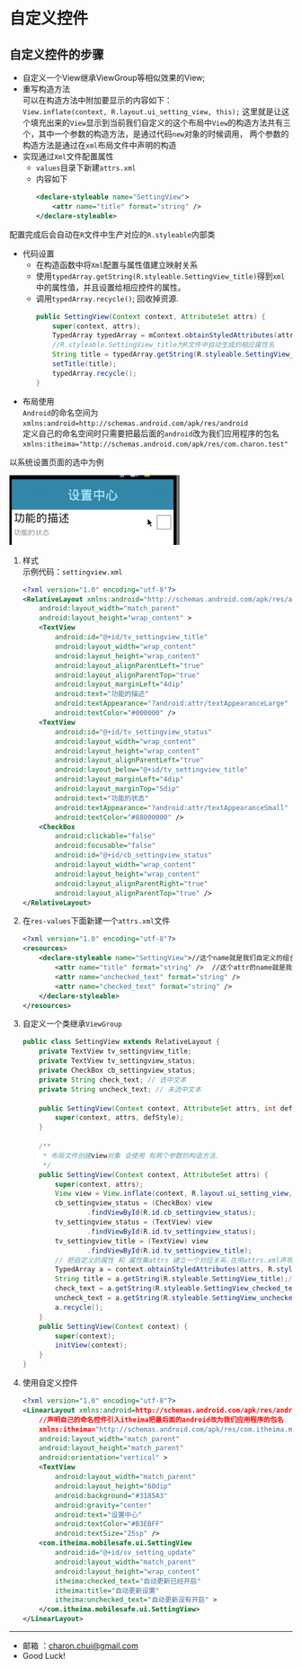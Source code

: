 自定义控件
===

自定义控件的步骤
---

- 自定义一个View继承ViewGroup等相似效果的View;  
- 重写构造方法   
可以在构造方法中附加要显示的内容如下：     
`View.inflate(context, R.layout.ui_setting_view, this);`
这里就是让这个填充出来的`View`显示到当前我们自定义的这个布局中`View`的构造方法共有三个，其中一个参数的构造方法，是通过代码`new`对象的时候调用，
两个参数的构造方法是通过在`xml`布局文件中声明的构造     
- 实现通过`Xml`文件配置属性
    - `values`目录下新建`attrs.xml`
    - 内容如下
		```xml
		<declare-styleable name="SettingView">
			<attr name="title" format="string" />
		</declare-styleable>
		```
配置完成后会自动在`R`文件中生产对应的`R.styleable`内部类
- 代码设置
    - 在构造函数中将`Xml`配置与属性值建立映射关系
    - 使用`typedArray.getString(R.styleable.SettingView_title)`得到`xml`中的属性值，并且设置给相应控件的属性。
    - 调用`typedArray.recycle()`; 回收掉资源.
		```java
		public SettingView(Context context, AttributeSet attrs) {
			super(context, attrs);
			TypedArray typedArray = mContext.obtainStyledAttributes(attrs, R.styleable.SettingView);
			//R.styleable.SettingView_title为R文件中自动生成的相应属性名
			String title = typedArray.getString(R.styleable.SettingView_title);
			setTitle(title);
			typedArray.recycle();
		}
		```
- 布局使用  
    `Android`的命名空间为`xmlns:android=http://schemas.android.com/apk/res/android`   
定义自己的命名空间时只需要把最后面的`android`改为我们应用程序的包名
`xmlns:itheima="http://schemas.android.com/apk/res/com.charon.test"`

以系统设置页面的选中为例

![image](https://raw.githubusercontent.com/CharonChui/Pictures/master/custom_widget.jpg)
 
1. 样式   
	示例代码：`settingview.xml`
	```xml
	<?xml version="1.0" encoding="utf-8"?>
	<RelativeLayout xmlns:android="http://schemas.android.com/apk/res/android"
		android:layout_width="match_parent"
		android:layout_height="wrap_content" >
		<TextView
			android:id="@+id/tv_settingview_title"
			android:layout_width="wrap_content"
			android:layout_height="wrap_content"
			android:layout_alignParentLeft="true"
			android:layout_alignParentTop="true"
			android:layout_marginLeft="4dip"
			android:text="功能的描述"
			android:textAppearance="?android:attr/textAppearanceLarge"
			android:textColor="#000000" />
		<TextView
			android:id="@+id/tv_settingview_status"
			android:layout_width="wrap_content"
			android:layout_height="wrap_content"
			android:layout_alignParentLeft="true"
			android:layout_below="@+id/tv_settingview_title"
			android:layout_marginLeft="4dip"
			android:layout_marginTop="5dip"
			android:text="功能的状态"
			android:textAppearance="?android:attr/textAppearanceSmall"
			android:textColor="#88000000" />
		<CheckBox
			android:clickable="false"
			android:focusable="false"
			android:id="@+id/cb_settingview_status"
			android:layout_width="wrap_content"
			android:layout_height="wrap_content"
			android:layout_alignParentRight="true"
			android:layout_alignParentTop="true" />
	</RelativeLayout>
	```

2. 在`res-values`下面新建一个`attrs.xml`文件
	```xml
	<?xml version="1.0" encoding="utf-8"?>
	<resources>
		<declare-styleable name="SettingView">//这个name就是我们自定义的组合控件的名字
			<attr name="title" format="string" />  //这个attr的name就是我们要在xml文件中直接使用的属性format是指这个属性的值是什么类型的
			<attr name="unchecked_text" format="string" />
			<attr name="checked_text" format="string" />
		</declare-styleable>
	</resources>
	```

3. 自定义一个类继承`ViewGroup`
	```java
	public class SettingView extends RelativeLayout {
		private TextView tv_settingview_title;
		private TextView tv_settingview_status;
		private CheckBox cb_settingview_status;
		private String check_text; // 选中文本
		private String uncheck_text; // 未选中文本

		public SettingView(Context context, AttributeSet attrs, int defStyle) {
			super(context, attrs, defStyle);
		}

		/**
		 * 布局文件创建view对象 会使用 有两个参数的构造方法.
		 */
		public SettingView(Context context, AttributeSet attrs) {
			super(context, attrs);
			View view = View.inflate(context, R.layout.ui_setting_view, this);//inflate之后直接指定了父元素就是this，所以这句代码一执行就会在Relativelayout中显示出来这个样式
			cb_settingview_status = (CheckBox) view
					.findViewById(R.id.cb_settingview_status);
			tv_settingview_status = (TextView) view
					.findViewById(R.id.tv_settingview_status);
			tv_settingview_title = (TextView) view
					.findViewById(R.id.tv_settingview_title);
			// 把自定义的属性 和 属性集attrs 建立一个对应关系.在用attrs.xml声明了之后会在R文件中生成一个R.styleable.SettingView这是一个int型的数组，数组中是我们在attrs中声明的三个attr属性
			TypedArray a = context.obtainStyledAttributes(attrs, R.styleable.SettingView);
			String title = a.getString(R.styleable.SettingView_title);//这个R.styleable.SettingView_title就是我们在attrs中定义的title
			check_text = a.getString(R.styleable.SettingView_checked_text);
			uncheck_text = a.getString(R.styleable.SettingView_unchecked_text);
			a.recycle();
		}
		public SettingView(Context context) {
			super(context);
			initView(context);
		}
	}
	```

4. 使用自定义控件    
	```xml
	<?xml version="1.0" encoding="utf-8"?>
	<LinearLayout xmlns:android=http://schemas.android.com/apk/res/android
		//声明自己的命名控件引入itheima把最后面的android改为我们应用程序的包名
		xmlns:itheima="http://schemas.android.com/apk/res/com.itheima.mobilesafe"
		android:layout_width="match_parent"
		android:layout_height="match_parent"
		android:orientation="vertical" >
		<TextView
			android:layout_width="match_parent"
			android:layout_height="60dip"
			android:background="#3185A3"
			android:gravity="center"
			android:text="设置中心"
			android:textColor="#B3EBFF"
			android:textSize="25sp" />
		<com.itheima.mobilesafe.ui.SettingView
			android:id="@+id/sv_setting_update"
			android:layout_width="match_parent"
			android:layout_height="wrap_content"
			itheima:checked_text="自动更新已经开启"
			itheima:title="自动更新设置"
			itheima:unchecked_text="自动更新没有开启" >
		</com.itheima.mobilesafe.ui.SettingView>
	</LinearLayout>
	```

---

- 邮箱 ：charon.chui@gmail.com  
- Good Luck! 